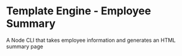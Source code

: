 # Template Engine - Employee Summary
A Node CLI that takes employee information and generates an HTML summary page
